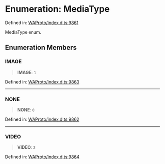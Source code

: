 # Enumeration: MediaType

Defined in: [WAProto/index.d.ts:9861](https://github.com/Fokusdotid/Baileys/blob/db1d3e5f41e9eede5877460f9adbb0224021575c/WAProto/index.d.ts#L9861)

MediaType enum.

## Enumeration Members

### IMAGE

> **IMAGE**: `1`

Defined in: [WAProto/index.d.ts:9863](https://github.com/Fokusdotid/Baileys/blob/db1d3e5f41e9eede5877460f9adbb0224021575c/WAProto/index.d.ts#L9863)

***

### NONE

> **NONE**: `0`

Defined in: [WAProto/index.d.ts:9862](https://github.com/Fokusdotid/Baileys/blob/db1d3e5f41e9eede5877460f9adbb0224021575c/WAProto/index.d.ts#L9862)

***

### VIDEO

> **VIDEO**: `2`

Defined in: [WAProto/index.d.ts:9864](https://github.com/Fokusdotid/Baileys/blob/db1d3e5f41e9eede5877460f9adbb0224021575c/WAProto/index.d.ts#L9864)
